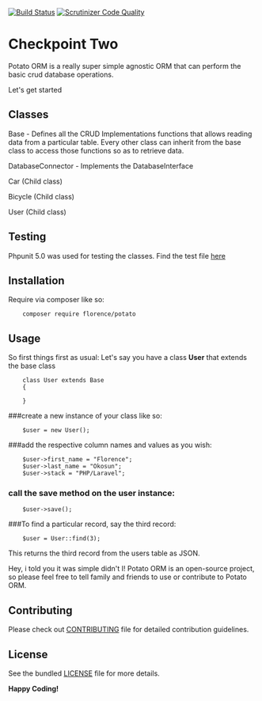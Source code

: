 
[![Build Status](https://travis-ci.org/andela-fokosun/Checkpoint-Two.svg)](https://travis-ci.org/andela-fokosun/Checkpoint-Two)
[![Scrutinizer Code Quality](https://scrutinizer-ci.com/g/andela-fokosun/Checkpoint-Two/badges/quality-score.png?b=master)](https://scrutinizer-ci.com/g/andela-fokosun/Checkpoint-Two/?branch=master)

# Checkpoint Two
Potato ORM is a really super simple agnostic ORM that can perform the basic crud database operations.

Let's get started

## Classes

Base - Defines all the CRUD Implementations functions that allows reading data from a particular table.
Every other class can inherit from the base class to access those functions so as to retrieve data.

DatabaseConnector - Implements the DatabaseInterface

Car (Child class)

Bicycle (Child class)

User (Child class)


## Testing
Phpunit 5.0 was used for testing the classes. Find the test file
[here](https://github.com/andela-fokosun/Checkpoint-Two/blob/master/tests/)

## Installation

Require via composer like so:

```
    composer require florence/potato
```

## Usage

So first things first as usual: Let's say you have a class **User** that extends the base class

    
        class User extends Base
        {
     
        }
        
###create a new instance of your class like so:

        $user = new User();
        
###add the respective column names and values as you wish:

        $user->first_name = "Florence";
        $user->last_name = "Okosun";
        $user->stack = "PHP/Laravel";
        
### call the save method on the user instance:

        $user->save();

###To find a particular record, say the third record:

        $user = User::find(3);

This returns the third record from the users table as JSON.




Hey, i told you it was simple didn't I! Potato ORM is an open-source project, so please feel free to tell family 
and friends to use or contribute to Potato ORM.


## Contributing
Please check out [CONTRIBUTING](CONTRIBUTING.md) file for detailed contribution guidelines.


## License
See the bundled [LICENSE](LICENSE.md) file for more details.



**Happy Coding!**
